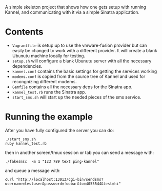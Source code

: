 A simple skeleton project that shows how one gets setup with running Kannel,
and communicating with it via a simple Sinatra application.

# Contents
- `Vagrantfile` is setup up to use the vmware-fusion provider but can easily be changed
  to work with a different provider. It will create a blank Ubunutu machine locally for
  testing.
- `setup.sh` will configure a blank Ubunutu server with all the necessary dependencies.
- `kannel.conf` contains the basic settings for getting the services working
- `modems.conf` is copied from the source tree of Kannel and used for recongnizing
  different modems.
- `Gemfile` contains all the necessary deps for the Sinatra app.
- `kannel_test.rb` runs the Sinatra app.
- `start_sms.sh` will start up the needed pieces of the sms service.

# Running the example

After you have fully configured the server you can do:
```
./start_sms.sh
ruby kannel_test.rb
```
then in another screen/tmux session or tab you can send a message with:
```
./fakesmsc  -m 1 "123 789 text ping-kannel"
```

and queue a message with:
```
curl "http://localhost:13013/cgi-bin/sendsms?username=testuser&password=foobar&to=4055544&test=hi"
```
